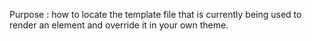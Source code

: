 Purpose : how to locate the template file that is currently being used to render an element and override it in your own theme.

